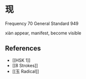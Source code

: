 # 现
Frequency 70
General Standard 949

xiàn
appear, manifest, become visible

## References
- [[HSK 1]]
- [[8 Strokes]]
- [[玉 Radical]]